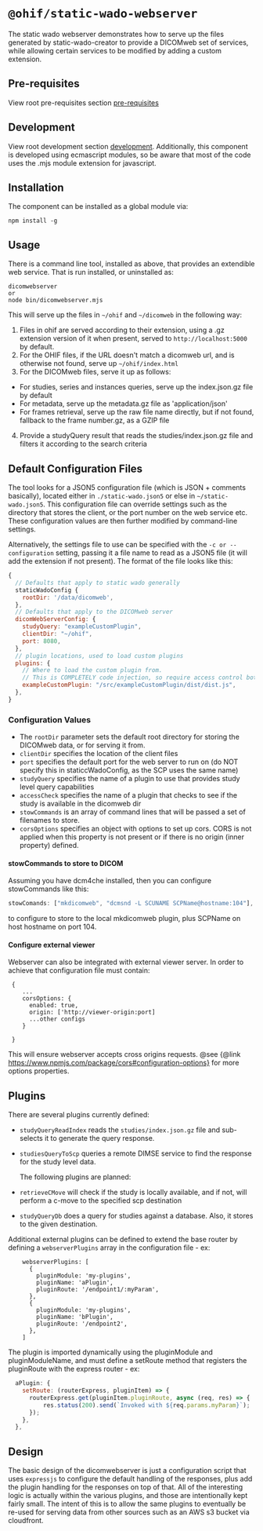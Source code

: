 # `@ohif/static-wado-webserver`

The static wado webserver demonstrates how to serve up the files generated by static-wado-creator to provide a DICOMweb set of services, while allowing certain services to be modified by adding a custom extension.


## Pre-requisites
View root pre-requisites section [pre-requisites](../../README.md#pre-requisites)

## Development
View root development section [development](../../README.md#development).  Additionally, this component
is developed using ecmascript modules, so be aware that most of the code uses the .mjs module extension for javascript.

## Installation
The component can be installed as a global module via:
```shell
npm install -g
```


## Usage
There is a command line tool, installed as above, that provides an extendible web service. That is run installed, or uninstalled as:
```shell
dicomwebserver
or
node bin/dicomwebserver.mjs
```

This will serve up the files in `~/ohif` and `~/dicomweb` in the following way:
1. Files in ohif are served according to their extension, using a .gz extension version of it when present, served to `http://localhost:5000` by default.
2. For the OHIF files, if the URL doesn't match a dicomweb url, and is otherwise not found, serve up `~/ohif/index.html`
3. For the DICOMweb files, serve it up as follows:
  * For studies, series and instances queries, serve up the index.json.gz file by default
  * For metadata, serve up the metadata.gz file as 'application/json'
  * For frames retrieval, serve up the raw file name directly, but if not found, fallback to the frame number.gz, as a GZIP file
4. Provide a studyQuery result that reads the studies/index.json.gz file and filters it according to the search criteria

## Default Configuration Files
The tool looks for a JSON5 configuration file (which is JSON + comments basically), located either in  `./static-wado.json5` or else in `~/static-wado.json5`.   This configuration file can override settings such as the directory that stores the client, or the port number on the web service etc. These configuration values are then further modified by command-line settings.

Alternatively, the settings file to use can be specified with the `-c or --configuration` setting, passing it a file name to read as a JSON5 file (it will add the extension if not present). The format of the file looks like this:
```js
{
  // Defaults that apply to static wado generally
  staticWadoConfig {
    rootDir: '/data/dicomweb',
  },
  // Defaults that apply to the DICOMweb server
  dicomWebServerConfig: {
    studyQuery: "exampleCustomPlugin",
    clientDir: "~/ohif",
    port: 8080,
  },
  // plugin locations, used to load custom plugins
  plugins: {
    // Where to load the custom plugin from.
    // This is COMPLETELY code injection, so require access control both to the static-wado.json5 file and the specified file
    exampleCustomPlugin: "/src/exampleCustomPlugin/dist/dist.js",
  },
}
```

### Configuration Values
* The `rootDir` parameter sets the default root directory for storing the DICOMweb data, or for serving it from.
* `clientDir` specifies the location of the client files
* `port` specifies the default port for the web server to run on (do NOT specify this in staticcWadoConfig, as the SCP uses the same name)
* `studyQuery` specifies the name of a plugin to use that provides study level query capabilities
* `accessCheck` specifies the name of a plugin that checks to see if the study is available in the dicomweb dir
* `stowCommands` is an array of command lines that will be passed a set of filenames to store.
* `corsOptions` specifies an object with options to set up cors. CORS is not applied when this property is not present or if there is no origin (inner property) defined.

#### stowCommands to store to DICOM
Assuming you have dcm4che installed, then you can configure stowCommands like this:
```js
stowComands: ["mkdicomweb", "dcmsnd -L SCUNAME SCPName@hostname:104"],
```
to configure to store to the local mkdicomweb plugin, plus SCPName on host hostname on port 104.


#### Configure external viewer
Webserver can also be integrated with external viewer server. In order to achieve that configuration file must contain:
```
 {
    ...
    corsOptions: {
      enabled: true,
      origin: ['http://viewer-origin:port]
      ...other configs
    }

 }
```
This will ensure webserver accepts cross origins requests. @see {@link https://www.npmjs.com/package/cors#configuration-options} for more options properties.

## Plugins
There are several plugins currently defined:

* `studyQueryReadIndex` reads the `studies/index.json.gz` file and sub-selects it to generate the query response.
* `studiesQueryToScp` queries a remote DIMSE service to find the response for the study level data.

  The following plugins are planned:
* `retrieveCMove` will check if the study is locally available, and if not, will perform a c-move to the specified scp destination
* `studyQueryDb` does a query for studies against a database. Also, it stores to the given destination.

Additional external plugins can be defined to extend the base router by defining a `webserverPlugins` array in the configuration file - ex:
```
    webserverPlugins: [
      {
        pluginModule: 'my-plugins',
        pluginName: 'aPlugin',
        pluginRoute: '/endpoint1/:myParam',
      },
      {
        pluginModule: 'my-plugins',
        pluginName: 'bPlugin',
        pluginRoute: '/endpoint2',
      },
    ]
```

The plugin is imported dynamically using the pluginModule and pluginModuleName, and must define a setRoute method that registers the pluginRoute with the express router - ex:
```js
  aPlugin: {
    setRoute: (routerExpress, pluginItem) => {
      routerExpress.get(pluginItem.pluginRoute, async (req, res) => {
          res.status(200).send(`Invoked with ${req.params.myParam}`);
      });
    },
  },
```

## Design
The basic design of the dicomwebserver is just a configuration script that uses `expressjs` to configure the default handling of the responses, plus add the plugin handling for the responses on top of that. All of the interesting logic is actually within the various plugins, and those are intentionally kept fairly small. The intent of this is to allow the same plugins to eventually be re-used for serving data from other sources such as an AWS s3 bucket via cloudfront.

